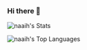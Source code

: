 ### Hi there 👋

![naaih's Stats](https://github-readme-stats.vercel.app/api?username=naaih&theme=dark&show_icons=true&hide_border=true&count_private=true)

![naaih's Top Languages](https://github-readme-stats.vercel.app/api/top-langs/?username=naaih&theme=dark&show_icons=true&hide_border=true&layout=compact)
